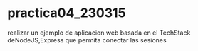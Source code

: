 # practica04_230315
realizar un ejemplo de aplicacion web basada en el TechStack deNodeJS,Express que permita conectar las sesiones

